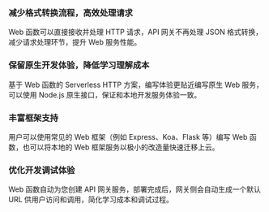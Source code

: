 ### 减少格式转换流程，高效处理请求

Web 函数可以直接接收并处理 HTTP 请求，API 网关不再处理 JSON 格式转换，减少请求处理环节，提升 Web 服务性能。

### 保留原生开发体验，降低学习理解成本

基于 Web 函数的 Serverless HTTP 方案，编写体验更贴近编写原生 Web 服务，可以使用 Node.js 原生接口，保证和本地开发服务体验一致。

### 丰富框架支持

  
用户可以使用常见的 Web 框架（例如 Express、Koa、Flask 等）编写 Web 函数，也可以将本地的 Web 框架服务以极小的改造量快速迁移上云。

### 优化开发调试体验
   
Web 函数自动为您创建 API 网关服务，部署完成后，网关侧会自动生成一个默认 URL 供用户访问和调用，简化学习成本和调试过程。
